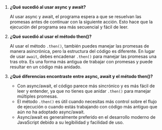 1. **¿Qué sucedió al usar async y await?**

   Al usar async y await, el programa espera a que se resuelvan las promesas antes de continuar con la siguiente acción. Esto hace que la ejecución del programa sea más secuencial y fácil de leer.

2. **¿Qué sucedió al usar el método then()?**

   Al usar el método `.then()`, también puedes manejar las promesas de manera asincrónica, pero la estructura del código es diferente. En lugar de usar `await`, debes encadenar `.then()` para manejar las promesas una tras otra. Es una forma más antigua de trabajar con promesas y puede resultar en un código más anidado.

3. **¿Qué diferencias encontraste entre async, await y el método then()?**

   - Con async/await, el código parece más sincrónico y es más fácil de leer y entender, ya que no tienes que anidar `.then()` para manejar múltiples promesas.
   - El método `.then()` es útil cuando necesitas más control sobre el flujo de ejecución o cuando estás trabajando con código más antiguo que aún no ha adoptado async/await.
   - Async/await es generalmente preferido en el desarrollo moderno de JavaScript debido a su legibilidad y facilidad de uso.
